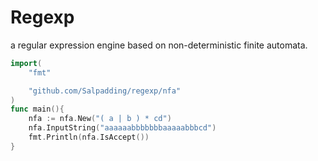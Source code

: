 # Regexp

a regular expression engine based on non-deterministic finite automata.

```go
import(
    "fmt"

    "github.com/Salpadding/regexp/nfa"
)
func main(){
	nfa := nfa.New("( a | b ) * cd")
	nfa.InputString("aaaaaabbbbbbbaaaaabbbcd")
	fmt.Println(nfa.IsAccept())
}
```
